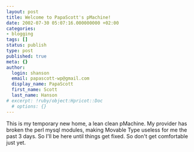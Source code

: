 ```yaml
---
layout: post
title: Welcome to PapaScott's pMachine!
date: 2002-07-30 05:07:16.000000000 +02:00
categories:
- blogging
tags: []
status: publish
type: post
published: true
meta: {}
author:
  login: shanson
  email: papascott-wp@gmail.com
  display_name: PapaScott
  first_name: Scott
  last_name: Hanson
# excerpt: !ruby/object:Hpricot::Doc
  # options: {}
---
```

<p>This is my temporary new home, a lean clean pMachine. My provider has broken the perl mysql modules, making Movable Type useless for me the past 3 days. So I'll be here until things get fixed. So don't get comfortable just yet.</p>
